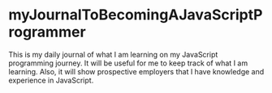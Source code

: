 # myJournalToBecomingAJavaScriptProgrammer
This is my daily journal of what I am learning on my JavaScript programming journey. It will be useful for me to keep track of what I am learning.  Also, it will show prospective employers that I have knowledge and experience in JavaScript.
